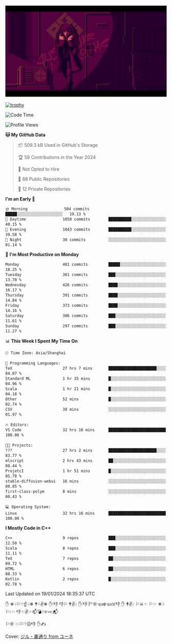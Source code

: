 ![](imgs/main.png)

[![trophy](https://github-profile-trophy.vercel.app/?username=NeilKleistGao&theme=dracula)](https://github.com/ryo-ma/github-profile-trophy)

<!--START_SECTION:waka-->
![Code Time](http://img.shields.io/badge/Code%20Time-550%20hrs%2058%20mins-blue)

![Profile Views](http://img.shields.io/badge/Profile%20Views-0-blue)

**🐱 My GitHub Data** 

> 📦 509.3 kB Used in GitHub's Storage 
 > 
> 🏆 59 Contributions in the Year 2024
 > 
> 🚫 Not Opted to Hire
 > 
> 📜 88 Public Repositories 
 > 
> 🔑 12 Private Repositories 
 > 
**I'm an Early 🐤** 

```text
🌞 Morning                504 commits         █████░░░░░░░░░░░░░░░░░░░░   19.13 % 
🌆 Daytime                1058 commits        ██████████░░░░░░░░░░░░░░░   40.15 % 
🌃 Evening                1043 commits        ██████████░░░░░░░░░░░░░░░   39.58 % 
🌙 Night                  30 commits          ░░░░░░░░░░░░░░░░░░░░░░░░░   01.14 % 
```
📅 **I'm Most Productive on Monday** 

```text
Monday                   481 commits         █████░░░░░░░░░░░░░░░░░░░░   18.25 % 
Tuesday                  361 commits         ███░░░░░░░░░░░░░░░░░░░░░░   13.70 % 
Wednesday                426 commits         ████░░░░░░░░░░░░░░░░░░░░░   16.17 % 
Thursday                 391 commits         ████░░░░░░░░░░░░░░░░░░░░░   14.84 % 
Friday                   373 commits         ████░░░░░░░░░░░░░░░░░░░░░   14.16 % 
Saturday                 306 commits         ███░░░░░░░░░░░░░░░░░░░░░░   11.61 % 
Sunday                   297 commits         ███░░░░░░░░░░░░░░░░░░░░░░   11.27 % 
```


📊 **This Week I Spent My Time On** 

```text
🕑︎ Time Zone: Asia/Shanghai

💬 Programming Languages: 
TeX                      27 hrs 7 mins       █████████████████████░░░░   84.07 % 
Standard ML              1 hr 35 mins        █░░░░░░░░░░░░░░░░░░░░░░░░   04.96 % 
Scala                    1 hr 21 mins        █░░░░░░░░░░░░░░░░░░░░░░░░   04.18 % 
Other                    52 mins             █░░░░░░░░░░░░░░░░░░░░░░░░   02.74 % 
CSV                      38 mins             ░░░░░░░░░░░░░░░░░░░░░░░░░   01.97 % 

🔥 Editors: 
VS Code                  32 hrs 16 mins      █████████████████████████   100.00 % 

🐱‍💻 Projects: 
???                      27 hrs 2 mins       █████████████████████░░░░   83.77 % 
mlscript                 2 hrs 43 mins       ██░░░░░░░░░░░░░░░░░░░░░░░   08.44 % 
ProjetcI                 1 hr 51 mins        █░░░░░░░░░░░░░░░░░░░░░░░░   05.78 % 
stable-diffusion-webui   16 mins             ░░░░░░░░░░░░░░░░░░░░░░░░░   00.85 % 
first-class-polym        8 mins              ░░░░░░░░░░░░░░░░░░░░░░░░░   00.43 % 

💻 Operating System: 
Linux                    32 hrs 16 mins      █████████████████████████   100.00 % 
```

**I Mostly Code in C++** 

```text
C++                      9 repos             ███░░░░░░░░░░░░░░░░░░░░░░   12.50 % 
Scala                    8 repos             ███░░░░░░░░░░░░░░░░░░░░░░   11.11 % 
TeX                      7 repos             ██░░░░░░░░░░░░░░░░░░░░░░░   09.72 % 
HTML                     6 repos             ██░░░░░░░░░░░░░░░░░░░░░░░   08.33 % 
Kotlin                   2 repos             █░░░░░░░░░░░░░░░░░░░░░░░░   02.78 % 
```




 Last Updated on 19/01/2024 18:35:37 UTC
<!--END_SECTION:waka-->

✋ ❄☟⚐🕆☝☟❄ 🕈☟✌❄ ✋🕯👎 👎⚐ 🕈✌💧 ✋🕯👎 🏱☼☜❄☜☠👎 ✋ 🕈✌💧 ⚐☠☜ ⚐☞ ❄☟⚐💧☜ 👎☜✌☞📫💣🕆❄☜💧📬

⚐☼ 💧☟⚐🕆☹👎 ✋✍

Cover: [ジル・裏通り from ユーネ](https://www.pixiv.net/artworks/62127066)
